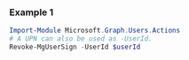 ### Example 1
``` powershell
Import-Module Microsoft.Graph.Users.Actions
# A UPN can also be used as -UserId.
Revoke-MgUserSign -UserId $userId
```
